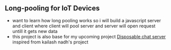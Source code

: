  ## Long-pooling for IoT Devices
- want to learn how long pooling works so i will build a javascript server and client where client will pool server and server will open request untill it gets new data 
- this project is also base for my upcoming project [Disposable chat server ](.) inspired from kailash nadh's project
